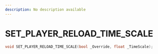 ```yaml
---
description: No description available 
---
```


# SET_PLAYER_RELOAD_TIME_SCALE

```cpp
void SET_PLAYER_RELOAD_TIME_SCALE(bool _Override, float _TimeScale);
```
